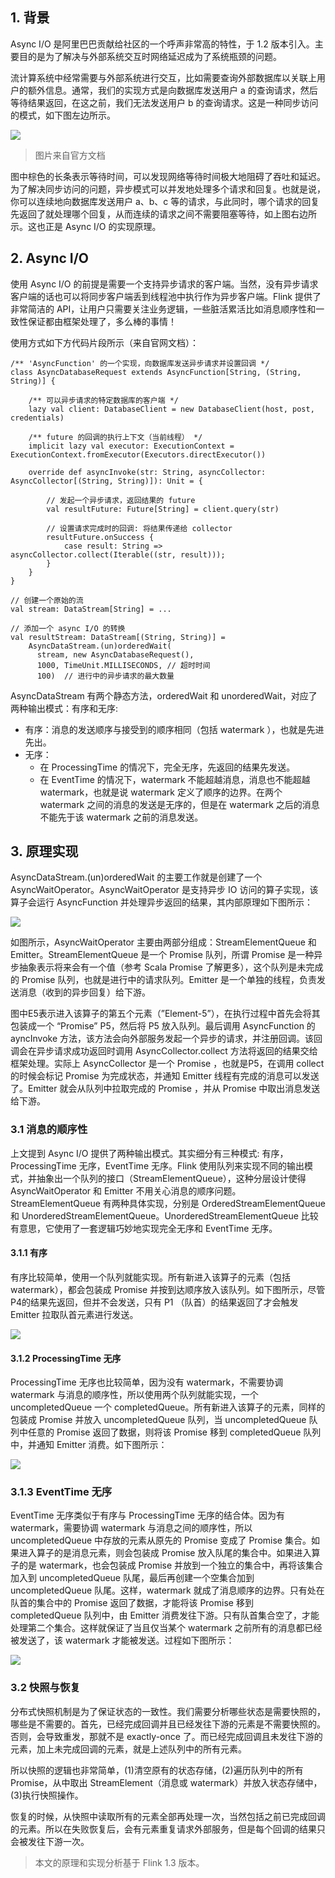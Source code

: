

## 1. 背景

Async I/O 是阿里巴巴贡献给社区的一个呼声非常高的特性，于 1.2 版本引入。主要目的是为了解决与外部系统交互时网络延迟成为了系统瓶颈的问题。

流计算系统中经常需要与外部系统进行交互，比如需要查询外部数据库以关联上用户的额外信息。通常，我们的实现方式是向数据库发送用户 a 的查询请求，然后等待结果返回，在这之前，我们无法发送用户 b 的查询请求。这是一种同步访问的模式，如下图左边所示。

![](img-flink-async-io-1.png)

> 图片来自官方文档

图中棕色的长条表示等待时间，可以发现网络等待时间极大地阻碍了吞吐和延迟。为了解决同步访问的问题，异步模式可以并发地处理多个请求和回复。也就是说，你可以连续地向数据库发送用户 a、b、c 等的请求，与此同时，哪个请求的回复先返回了就处理哪个回复，从而连续的请求之间不需要阻塞等待，如上图右边所示。这也正是 Async I/O 的实现原理。

## 2. Async I/O

使用 Async I/O 的前提是需要一个支持异步请求的客户端。当然，没有异步请求客户端的话也可以将同步客户端丢到线程池中执行作为异步客户端。Flink 提供了非常简洁的 API，让用户只需要关注业务逻辑，一些脏活累活比如消息顺序性和一致性保证都由框架处理了，多么棒的事情！

使用方式如下方代码片段所示（来自官网文档）：
```
/** 'AsyncFunction' 的一个实现，向数据库发送异步请求并设置回调 */
class AsyncDatabaseRequest extends AsyncFunction[String, (String, String)] {

    /** 可以异步请求的特定数据库的客户端 */
    lazy val client: DatabaseClient = new DatabaseClient(host, post, credentials)

    /** future 的回调的执行上下文（当前线程） */
    implicit lazy val executor: ExecutionContext = ExecutionContext.fromExecutor(Executors.directExecutor())

    override def asyncInvoke(str: String, asyncCollector: AsyncCollector[(String, String)]): Unit = {

        // 发起一个异步请求，返回结果的 future
        val resultFuture: Future[String] = client.query(str)

        // 设置请求完成时的回调: 将结果传递给 collector
        resultFuture.onSuccess {
            case result: String => asyncCollector.collect(Iterable((str, result)));
        }
    }
}

// 创建一个原始的流
val stream: DataStream[String] = ...

// 添加一个 async I/O 的转换
val resultStream: DataStream[(String, String)] =
    AsyncDataStream.(un)orderedWait(
      stream, new AsyncDatabaseRequest(),
      1000, TimeUnit.MILLISECONDS, // 超时时间
      100)  // 进行中的异步请求的最大数量
```
AsyncDataStream 有两个静态方法，orderedWait 和 unorderedWait，对应了两种输出模式：有序和无序:
- 有序：消息的发送顺序与接受到的顺序相同（包括 watermark ），也就是先进先出。
- 无序：
  - 在 ProcessingTime 的情况下，完全无序，先返回的结果先发送。
  - 在 EventTime 的情况下，watermark 不能超越消息，消息也不能超越 watermark，也就是说 watermark 定义了顺序的边界。在两个 watermark 之间的消息的发送是无序的，但是在 watermark 之后的消息不能先于该 watermark 之前的消息发送。

## 3. 原理实现

AsyncDataStream.(un)orderedWait  的主要工作就是创建了一个 AsyncWaitOperator。AsyncWaitOperator 是支持异步 IO 访问的算子实现，该算子会运行 AsyncFunction 并处理异步返回的结果，其内部原理如下图所示：

![](img-flink-async-io-2.png)

如图所示，AsyncWaitOperator 主要由两部分组成：StreamElementQueue 和 Emitter。StreamElementQueue 是一个 Promise 队列，所谓 Promise 是一种异步抽象表示将来会有一个值（参考 Scala Promise 了解更多），这个队列是未完成的 Promise 队列，也就是进行中的请求队列。Emitter 是一个单独的线程，负责发送消息（收到的异步回复）给下游。

图中E5表示进入该算子的第五个元素（”Element-5”），在执行过程中首先会将其包装成一个 “Promise” P5，然后将 P5 放入队列。最后调用 AsyncFunction 的 ayncInvoke 方法，该方法会向外部服务发起一个异步的请求，并注册回调。该回调会在异步请求成功返回时调用 AsyncCollector.collect 方法将返回的结果交给框架处理。实际上 AsyncCollector 是一个 Promise ，也就是P5，在调用 collect 的时候会标记 Promise 为完成状态，并通知 Emitter 线程有完成的消息可以发送了。Emitter 就会从队列中拉取完成的 Promise ，并从 Promise 中取出消息发送给下游。

### 3.1 消息的顺序性

上文提到 Async I/O 提供了两种输出模式。其实细分有三种模式: 有序，ProcessingTime 无序，EventTime 无序。Flink 使用队列来实现不同的输出模式，并抽象出一个队列的接口（StreamElementQueue），这种分层设计使得 AsyncWaitOperator 和 Emitter 不用关心消息的顺序问题。StreamElementQueue 有两种具体实现，分别是 OrderedStreamElementQueue 和 UnorderedStreamElementQueue。UnorderedStreamElementQueue 比较有意思，它使用了一套逻辑巧妙地实现完全无序和 EventTime 无序。

#### 3.1.1 有序

有序比较简单，使用一个队列就能实现。所有新进入该算子的元素（包括 watermark），都会包装成 Promise 并按到达顺序放入该队列。如下图所示，尽管 P4的结果先返回，但并不会发送，只有 P1 （队首）的结果返回了才会触发 Emitter 拉取队首元素进行发送。

![](img-flink-async-io-3.png)

#### 3.1.2  ProcessingTime 无序

ProcessingTime 无序也比较简单，因为没有 watermark，不需要协调 watermark 与消息的顺序性，所以使用两个队列就能实现，一个 uncompletedQueue 一个 completedQueue。所有新进入该算子的元素，同样的包装成 Promise 并放入 uncompletedQueue 队列，当 uncompletedQueue 队列中任意的 Promise 返回了数据，则将该 Promise 移到 completedQueue 队列中，并通知 Emitter 消费。如下图所示：

![](img-flink-async-io-4.png)

### 3.1.3 EventTime 无序

EventTime 无序类似于有序与 ProcessingTime 无序的结合体。因为有 watermark，需要协调 watermark 与消息之间的顺序性，所以 uncompletedQueue 中存放的元素从原先的 Promise 变成了 Promise 集合。如果进入算子的是消息元素，则会包装成 Promise 放入队尾的集合中。如果进入算子的是 watermark，也会包装成 Promise 并放到一个独立的集合中，再将该集合加入到 uncompletedQueue 队尾，最后再创建一个空集合加到 uncompletedQueue 队尾。这样，watermark 就成了消息顺序的边界。只有处在队首的集合中的 Promise 返回了数据，才能将该 Promise 移到 completedQueue 队列中，由 Emitter 消费发往下游。只有队首集合空了，才能处理第二个集合。这样就保证了当且仅当某个 watermark 之前所有的消息都已经被发送了，该 watermark 才能被发送。过程如下图所示：

![](img-flink-async-io-5.png)

### 3.2 快照与恢复

分布式快照机制是为了保证状态的一致性。我们需要分析哪些状态是需要快照的，哪些是不需要的。首先，已经完成回调并且已经发往下游的元素是不需要快照的。否则，会导致重发，那就不是 exactly-once 了。而已经完成回调且未发往下游的元素，加上未完成回调的元素，就是上述队列中的所有元素。

所以快照的逻辑也非常简单，(1)清空原有的状态存储，(2)遍历队列中的所有 Promise，从中取出 StreamElement（消息或 watermark）并放入状态存储中，(3)执行快照操作。

恢复的时候，从快照中读取所有的元素全部再处理一次，当然包括之前已完成回调的元素。所以在失败恢复后，会有元素重复请求外部服务，但是每个回调的结果只会被发往下游一次。

> 本文的原理和实现分析基于 Flink 1.3 版本。
